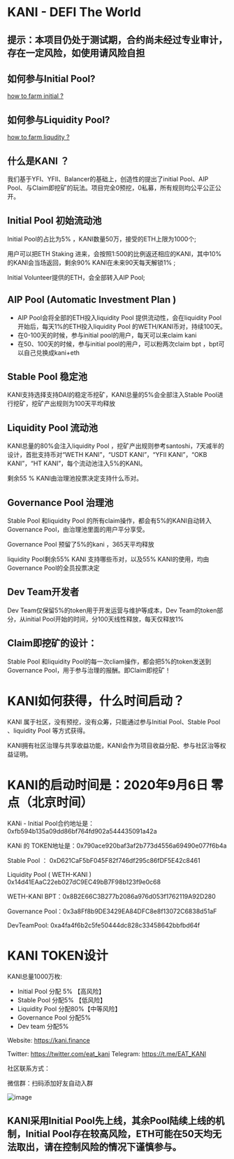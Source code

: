 # KANI - DEFI The World

## 提示：本项目仍处于测试期，合约尚未经过专业审计，存在一定风险，如使用请风险自担

## 如何参与Initial Pool?

[how to farm initial ?](https://github.com/kani-fi/docs/blob/master/how%20to%20farm%20initial.md)

## 如何参与Liquidity Pool?

[how to farm liqudity ? ](https://github.com/kani-fi/docs/blob/master/how%20to%20farm%20liqudity.md)


## 什么是KANI ？

我们基于YFI、YFII、Balancer的基础上，创造性的提出了initial Pool、AIP Pool、与Claim即挖矿的玩法。项目完全0预挖，0私募，所有规则均公平公正公开。

## Initial Pool 初始流动池

Initial Pool的占比为5% ，KANI数量50万，接受的ETH上限为1000个;

用户可以把ETH Staking 进来，会按照1:500的比例返还相应的KANI，其中10%的KANI会当场返回，剩余90% KANI在未来90天每天解锁1% ;

Initial Volunteer提供的ETH，会全部转入AIP Pool;

## AIP Pool (Automatic Investment Plan )

- AIP Pool会将全部的ETH投入liquidity Pool 提供流动性，会在liquidity Pool 开始后，每天1%的ETH投入liquidity Pool 的WETH/KANI币对，持续100天。
 - 在0-100天的时候，参与initial pool的用户，每天可以来claim kani
 - 在50、100天的时候，参与initial pool的用户，可以粉两次claim bpt ，bpt可以自己兑换成kani+eth

## Stable Pool 稳定池

KANI支持选择支持DAI的稳定币挖矿，KANI总量的5%会全部注入Stable Pool进行挖矿，挖矿产出规则为100天平均释放

## Liquidity Pool 流动池

KANI总量的80%会注入liquidity Pool ，挖矿产出规则参考santoshi，7天减半的设计，首批支持币对“WETH KANI”，“USDT KANI”，“YFII KANI”，“OKB KANI”，“HT KANI”，每个流动池注入5%的KANI。

剩余55 % KANI由治理池投票决定支持什么币对。

## Governance  Pool 治理池

Stable Pool 和liquidity Pool 的所有claim操作，都会有5%的KANI自动转入Governance  Pool，由治理池里面的用户平分享受。

Governance Pool 预留了5%的kani ，365天平均释放

liquidity Pool剩余55% KANI 支持哪些币对，以及55% KANI的使用，均由Governance  Pool的全员投票决定
    
## Dev Team开发者

Dev Team仅保留5%的token用于开发运营与维护等成本，Dev Team的token部分，从initial Pool开始的时间，分100天线性释放，每天仅释放1% 

## Claim即挖矿的设计：

Stable Pool 和liquidity Pool的每一次cliam操作，都会把5%的token发送到Governance  Pool，用于参与治理的报酬。即Claim即挖矿！


# KANI如何获得，什么时间启动？
KANI 属于社区，没有预挖，没有众筹，只能通过参与Initial Pool、Stable Pool 、liquidity Pool 等方式获得。

KANI拥有社区治理与共享收益功能，KANI会作为项目收益分配、参与社区治等权益证明。

# KANI的启动时间是：2020年9月6日 零点（北京时间）

KANi - Initial Pool合约地址是：0xfb594b135a09dd86bf764fd902a544435091a42a

KANi 的 TOKEN地址是：0x790ace920baf3af2b773d4556a69490e077f6b4a

Stable Pool ： 0xD621CaF5bF045F82f746df295c86fDF5E42c8461 

Liquidity Pool  ( WETH-KANI ) 0x14d41EAaC22eb027dC9EC49bB7F98b123f9e0c68

WETH-KANI BPT：0x8B2E66C3B277b2086a976d053f1762119A92D280

Governance  Pool：0x3a8Ff8b9DE3429EA84DFC8e8f13072C6838d51aF

DevTeamPool:
0xa4fa4f6b2c5fe50444dc828c33458642bbfbd64f


# KANI TOKEN设计

KANI总量1000万枚:
- Initial Pool 分配 5%  【高风险】
- Stable Pool 分配5% 【低风险】
- Liquidity Pool 分配80%【中等风险】
- Governance  Pool 分配5%
- Dev team 分配5%

Website: https://kani.finance

Twitter: https://twitter.com/eat_kani
Telegram: https://t.me/EAT_KANI

社区联系方式：

微信群：扫码添加好友自动入群

![image](https://s1.ax1x.com/2020/09/16/w2F78O.jpg)


## KANI采用Initial Pool先上线，其余Pool陆续上线的机制，Initial Pool存在较高风险，ETH可能在50天均无法取出，请在控制风险的情况下谨慎参与。